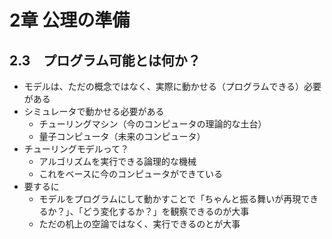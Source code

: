 # 2章 公理の準備

## 2.3　プログラム可能とは何か？
- モデルは、ただの概念ではなく、実際に動かせる（プログラムできる）必要がある
- シミュレータで動かせる必要がある
  - チューリングマシン（今のコンピュータの理論的な土台）
  - 量子コンピュータ（未来のコンピュータ）
- チューリングモデルって？
  - アルゴリズムを実行できる論理的な機械
  - これをベースに今のコンピュータができている
- 要するに
  - モデルをプログラムにして動かすことで「ちゃんと振る舞いが再現できるか？」、「どう変化するか？」を観察できるのが大事
  - ただの机上の空論ではなく、実行できるのとが大事